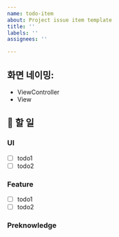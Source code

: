 ```yaml
---
name: todo-item
about: Project issue item template
title: ''
labels: ''
assignees: ''

---
```


<!-- 사진 한 개인 경우 <img src=" " width="200" height="400"/> -->

<!-- 사진 두 개인 경우
 <img src="이미지1" width="350">|<img width="350" alt="image" src="이미지2">|
 |:-:|:-:|
 |`이미지1 이름`|`이미지2 이름`| -->

## 화면 네이밍:
- ViewController
- View

## 📌 할 일

### UI

- [ ]  todo1
- [ ]  todo2

### Feature

- [ ]  todo1
- [ ]  todo2

### Preknowledge

